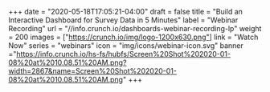 +++
date = "2020-05-18T17:05:21-04:00"
draft = false
title = "Build an Interactive Dashboard for Survey Data in 5 Minutes"
label = "Webinar Recording"
url = "//info.crunch.io/dashboards-webinar-recording-lp"
weight = 200
images = ["https://crunch.io/img/logo-1200x630.png"]
link = "Watch Now"
series = "webinars"
icon = "img/icons/webinar-icon.svg"
banner ="https://info.crunch.io/hs-fs/hubfs/Screen%20Shot%202020-01-08%20at%2010.08.51%20AM.png?width=2867&name=Screen%20Shot%202020-01-08%20at%2010.08.51%20AM.png"
+++
